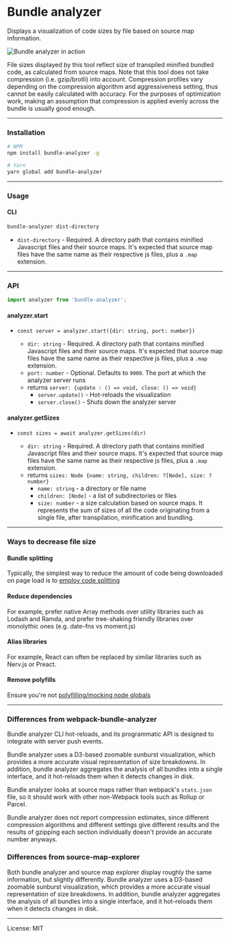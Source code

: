 # Bundle analyzer

Displays a visualization of code sizes by file based on source map information.

![Bundle analyzer in action](https://raw.githubusercontent.com/wiki/lhorie/bundle-analyzer/images/bundle-analyzer.gif)

File sizes displayed by this tool reflect size of transpiled minified bundled code, as calculated from source maps. Note that this tool does not take compression (i.e. gzip/brotli) into account. Compression profiles vary depending on the compression algorithm and aggressiveness setting, thus cannot be easily calculated with accuracy. For the purposes of optimization work, making an assumption that compression is applied evenly across the bundle is usually good enough.

---

### Installation

```sh
# NPM
npm install bundle-analyzer -g

# Yarn
yarn global add bundle-analyzer
```

---

### Usage

#### CLI

```sh
bundle-analyzer dist-directory
```

* `dist-directory` - Required. A directory path that contains minified Javascript files and their source maps. It's expected that source map files have the same name as their respective js files, plus a `.map` extension.

---

### API

```js
import analyzer from 'bundle-analyzer';
```

#### analyzer.start

* `const server = analyzer.start({dir: string, port: number})`

  * `dir: string` - Required. A directory path that contains minified Javascript files and their source maps. It's expected that source map files have the same name as their respective js files, plus a `.map` extension.
  * `port: number` - Optional. Defaults to `9000`. The port at which the analyzer server runs
  * returns `server: {update : () => void, close: () => void}`
    * `server.update()` - Hot-reloads the visualization
    * `server.close()` - Shuts down the analyzer server

#### analyzer.getSizes

* `const sizes = await analyzer.getSizes(dir)`

  * `dir: string` - Required. A directory path that contains minified Javascript files and their source maps. It's expected that source map files have the same name as their respective js files, plus a `.map` extension.
  * returns `sizes: Node {name: string, children: ?[Node], size: ?number}`
    * `name: string` - a directory or file name
    * `children: [Node]` - a list of subdirectories or files
    * `size: number` - a size calculation based on source maps. It represents the sum of sizes of all the code originating from a single file, after transpilation, minification and bundling.

---

### Ways to decrease file size

#### Bundle splitting

Typically, the simplest way to reduce the amount of code being downloaded on page load is to [employ code splitting](https://webpack.js.org/guides/code-splitting/)

#### Reduce dependencies

For example, prefer native Array methods over utility libraries such as Lodash and Ramda, and prefer tree-shaking friendly libraries over monolythic ones (e.g. date-fns vs moment.js)

#### Alias libraries

For example, React can often be replaced by similar libraries such as Nerv.js or Preact.

#### Remove polyfills

Ensure you're not [polyfilling/mocking node globals](https://webpack.js.org/configuration/node/)

---

### Differences from webpack-bundle-analyzer

Bundle analyzer CLI hot-reloads, and its programmatic API is designed to integrate with server push events.

Bundle analyzer uses a D3-based zoomable sunburst visualization, which provides a more accurate visual representation of size breakdowns. In addition, bundle analyzer aggregates the analysis of all bundles into a single interface, and it hot-reloads them when it detects changes in disk.

Bundle analyzer looks at source maps rather than webpack's `stats.json` file, so it should work with other non-Webpack tools such as Rollup or Parcel.

Bundle analyzer does not report compression estimates, since different compression algorithms and different settings give different results and the results of gzipping each section individually doesn't provide an accurate number anyways.

### Differences from source-map-explorer

Both bundle analyzer and source map explorer display roughly the same information, but slightly differently. Bundle analyzer uses a D3-based zoomable sunburst visualization, which provides a more accurate visual representation of size breakdowns. In addition, bundle analyzer aggregates the analysis of all bundles into a single interface, and it hot-reloads them when it detects changes in disk.

---

License: MIT
